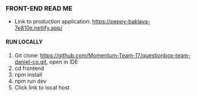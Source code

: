 

### FRONT-END READ ME
- Link to production application: https://peppy-baklava-7e810e.netlify.app/


#### RUN LOCALLY

1. Git clone: https://github.com/Momentum-Team-17/questionbox-team-daniel-co.git, open in IDE
2. cd frontend
3. npm install
4. npm run dev
5. Click link to local host